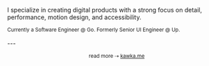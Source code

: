 I specialize in creating digital products with a strong focus on detail, performance, motion design, and accessibility.

<p>
 <sub>
  Currently a Software Engineer @ <a href="https://www.google.com/"><img align="center" src="https://cdn.svgporn.com/logos/google.svg" height="16" alt="Google" /></a>. Formerly Senior UI Engineer @ <a href="https://upsidelab.io/"><img align="center" src="https://github.com/user-attachments/assets/980795b8-ab42-426f-8054-7fc180f292ce" height="16" alt="Upsidelab.io" /></a>.
 </sub>
</p>
---

<p align="center" dir="auto">
 <sub>
 read more ⇢
  <a href="https://kawka.me">
    kawka.me
  </a>
 </sub>
</p>
